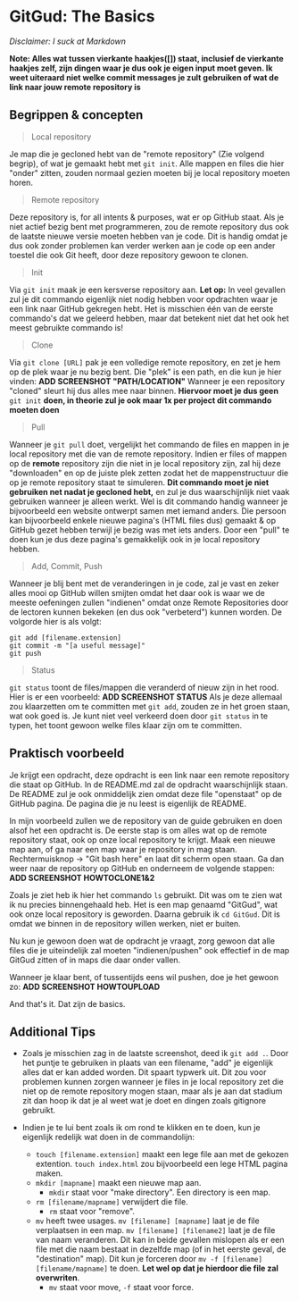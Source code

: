 # GitGud: The Basics

*Disclaimer: I suck at Markdown*

**Note: Alles wat tussen vierkante haakjes([]) staat, inclusief de vierkante haakjes zelf, zijn dingen waar je dus ook je eigen input moet geven. Ik weet uiteraard niet welke commit messages je zult gebruiken of wat de link naar jouw remote repository is**

## Begrippen & concepten

> Local repository

Je map die je gecloned hebt van de "remote repository" (Zie volgend begrip), of wat je gemaakt hebt met ```git init```. Alle mappen en files die hier "onder" zitten, zouden normaal gezien moeten bij je local repository moeten horen.

> Remote repository

Deze repository is, for all intents & purposes, wat er op GitHub staat. Als je niet actief bezig bent met programmeren, zou de remote repository dus ook de laatste nieuwe versie moeten hebben van je code. Dit is handig omdat je dus ook zonder problemen kan verder werken aan je code op een ander toestel die ook Git heeft, door deze repository gewoon te clonen.

> Init

Via ```git init``` maak je een kersverse repository aan. 
**Let op:** In veel gevallen zul je dit commando eigenlijk niet nodig hebben voor opdrachten waar je een link naar GitHub gekregen hebt. Het is misschien één van de eerste commando's dat we geleerd hebben, maar dat betekent niet dat het ook het meest gebruikte commando is!

> Clone

Via ```git clone [URL]``` pak je een volledige remote repository, en zet je hem op de plek waar je nu bezig bent. Die "plek" is een path, en die kun je hier vinden: **ADD SCREENSHOT "PATH/LOCATION"**
Wanneer je een repository "cloned" sleurt hij dus alles mee naar binnen. **Hiervoor moet je dus geen** ```git init``` **doen, in theorie zul je ook maar 1x per project dit commando moeten doen**

> Pull 

Wanneer je  ```git pull``` doet, vergelijkt het commando de files en mappen in je local repository met die van de remote repository. Indien er files of mappen op de **remote** repository zijn die niet in je local repository zijn, zal hij deze "downloaden" en op de juiste plek zetten zodat het de mappenstructuur die op je remote repository staat te simuleren. 
**Dit commando moet je niet gebruiken net nadat je gecloned hebt,** en zul je dus waarschijnlijk niet vaak gebruiken wanneer je alleen werkt. Wel is dit commando handig wanneer je bijvoorbeeld een website ontwerpt samen met iemand anders. Die persoon kan bijvoorbeeld enkele nieuwe pagina's (HTML files dus) gemaakt & op GitHub gezet hebben terwijl je bezig was met iets anders. Door een "pull" te doen kun je dus deze pagina's gemakkelijk ook in je local repository hebben.

> Add, Commit, Push

Wanneer je blij bent met de veranderingen in je code, zal je vast en zeker alles mooi op GitHub willen smijten omdat het daar ook is waar we de meeste oefeningen zullen "indienen" omdat onze Remote Repositories door de lectoren kunnen bekeken (en dus ook "verbeterd") kunnen worden. 
De volgorde hier is als volgt:
```
git add [filename.extension]
git commit -m "[a useful message]"
git push
```

> Status

```git status``` toont de files/mappen die veranderd of nieuw zijn in het rood. Hier is er een voorbeeld: **ADD SCREENSHOT STATUS**
Als je deze allemaal zou klaarzetten om te committen met ```git add```, zouden ze in het groen staan, wat ook goed is. Je kunt niet veel verkeerd doen door ```git status``` in te typen, het toont gewoon welke files klaar zijn om te committen.

## Praktisch voorbeeld

Je krijgt een opdracht, deze opdracht is een link naar een remote repository die staat op GitHub. In de README.md zal de opdracht waarschijnlijk staan. De README zul je ook onmiddelijk zien omdat deze file "openstaat" op de GitHub pagina. De pagina die je nu leest is eigenlijk de README.

In mijn voorbeeld zullen we de repository van de guide gebruiken en doen alsof het een opdracht is. De eerste stap is om alles wat op de remote repository staat, ook op onze local repository te krijgt. Maak een nieuwe map aan, of ga naar een map waar je repository in mag staan. Rechtermuisknop -> "Git bash here" en laat dit scherm open staan. Ga dan weer naar de repository op GitHub en onderneem de volgende stappen:
**ADD SCREENSHOT HOWTOCLONE1&2**

Zoals je ziet heb ik hier het commando ```ls``` gebruikt. Dit was om te zien wat ik nu precies binnengehaald heb. Het is een map genaamd "GitGud", wat ook onze local repository is geworden.
Daarna gebruik ik ```cd GitGud```. Dit is omdat we binnen in de repository willen werken, niet er buiten. 

Nu kun je gewoon doen wat de opdracht je vraagt, zorg gewoon dat alle files die je uiteindelijk zal moeten "indienen/pushen" ook effectief in de map GitGud zitten of in maps die daar onder vallen.

Wanneer je klaar bent, of tussentijds eens wil pushen, doe je het gewoon zo:
**ADD SCREENSHOT HOWTOUPLOAD**

And that's it. Dat zijn de basics. 


## Additional Tips

* Zoals je misschien zag in de laatste screenshot, deed ik ```git add .```. Door het puntje te gebruiken in plaats van een filename, "add" je eigenlijk alles dat er kan added worden. Dit spaart typwerk uit. Dit zou voor problemen kunnen zorgen wanneer je files in je local repository zet die niet op de remote repository mogen staan, maar als je aan dat stadium zit dan hoop ik dat je al weet wat je doet en dingen zoals gitignore gebruikt.

* Indien je te lui bent zoals ik om rond te klikken en te doen, kun je eigenlijk redelijk wat doen in de commandolijn:
    * ```touch [filename.extension]``` maakt een lege file aan met de gekozen extention. ```touch index.html``` zou bijvoorbeeld een lege HTML pagina maken.
    * ```mkdir [mapname]``` maakt een nieuwe map aan.
        * ```mkdir``` staat voor "make directory". Een directory is een map.
    * ```rm [filename/mapname]``` verwijdert die file. 
        * ```rm``` staat voor "remove".
    * ```mv``` heeft twee usages. ```mv [filename] [mapname]``` laat je de file verplaatsen in een map. ```mv [filename] [filename2]``` laat je de file van naam veranderen. Dit kan in beide gevallen mislopen als er een file met die naam bestaat in dezelfde map (of in het eerste geval, de "destination" map). Dit kun je forceren door ```mv -f [filename] [filename/mapname]``` te doen. **Let wel op dat je hierdoor die file zal overwriten**.
        * ```mv``` staat voor move, ```-f``` staat voor force.
    
